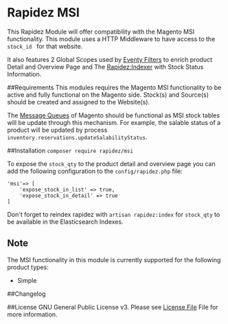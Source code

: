 # Rapidez MSI
This Rapidez Module will offer compatibility with the Magento MSI functionality.
This module uses a HTTP Middleware to have access to the ```stock_id ``` for that website. 

It also features 2 Global Scopes used by [Eventy Filters](https://docs.rapidez.io/0.x/package-development.html#eventy-filters) to enrich product Detail and Overview Page and The [Rapidez:Indexer](https://docs.rapidez.io/0.x/indexer.html#indexer) with Stock Status Information.

##Requirements
This modules requires the Magento MSI functionality to be active and fully functional on the Magento side.
Stock(s) and Source(s) should be created and assigned to the Website(s).

The [Message Queues](https://devdocs.magento.com/guides/v2.4/extension-dev-guide/message-queues/message-queues.html) of Magento should be functional as MSI stock tables will be update through this mechanism. For example, the salable status of a product will be updated by process ` inventory.reservations.updateSalabilityStatus`.

##Installation
```composer require rapidez/msi```

To expose the `stock_qty` to the product detail and overview page you can add the following configuration to the ```config/rapidez.php``` file:
```
'msi'=> [
    'expose_stock_in_list' => true,
    'expose_stock_in_detail' => true
]

```
Don't forget to reindex rapidez with `artisan rapidez:index` for `stock_qty` to be available in the Elasticsearch Indexes.

## Note
The MSI functionality in this module is currently supported for the following product types:
- Simple

##Changelog

##License
GNU General Public License v3. Please see [License File](LICENSE) File for more information.
